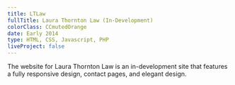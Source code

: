 ```yaml
---
title: LTLaw
fullTitle: Laura Thornton Law (In-Development)
colorClass: CCmutedOrange
date: Early 2014
type: HTML, CSS, Javascript, PHP
liveProject: false
---
```


The website for Laura Thornton Law is an in-development site that features a fully responsive design, contact pages, and elegant design.
